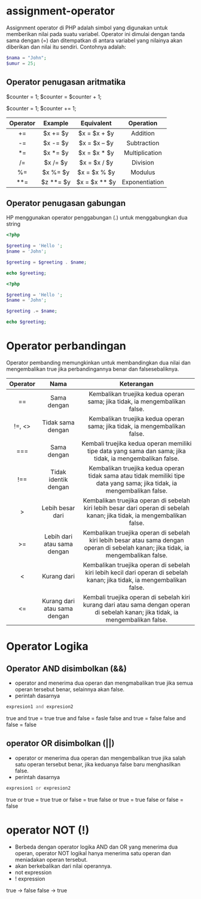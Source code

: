 # assignment-operator

Assignment operator di PHP adalah simbol yang digunakan untuk memberikan nilai pada suatu variabel. Operator ini dimulai dengan tanda sama dengan (=) dan ditempatkan di antara variabel yang nilainya akan diberikan dan nilai itu sendiri. Contohnya adalah:

```php
$nama = "John";
$umur = 25;
```
## Operator penugasan aritmatika

$counter = 1;
$counter = $counter + 1;

$counter = 1;
$counter += 1;

| Operator |  Example  |   Equivalent  |    Operation   |
|:--------:|:---------:|:-------------:|:--------------:|
| +=       | $x += $y  | $x = $x + $y  | Addition       |
| -=       | $x -= $y  | $x = $x – $y  | Subtraction    |
| *=       | $x *= $y  | $x = $x * $y  | Multiplication |
| /=       | $x /= $y  | $x = $x / $y  | Division       |
| %=       | $x %= $y  | $x = $x % $y  | Modulus        |
| **=      | $z **= $y | $x = $x ** $y | Exponentiation |

## Operator penugasan gabungan
HP menggunakan operator penggabungan (.) untuk menggabungkan dua string

```php
<?php 

$greeting = 'Hello ';
$name = 'John';

$greeting = $greeting . $name;

echo $greeting;
```

```php
<?php 

$greeting = 'Hello ';
$name = 'John';

$greeting .= $name;

echo $greeting;
```
# Operator perbandingan
Operator pembanding memungkinkan untuk membandingkan dua nilai dan mengembalikan true jika perbandingannya benar dan falsesebaliknya.

| Operator |             Nama             |                                                               Keterangan                                                               |
|:--------:|:----------------------------:|:--------------------------------------------------------------------------------------------------------------------------------------:|
| ==       | Sama dengan                  | Kembalikan  truejika kedua operan sama; jika tidak, ia mengembalikan  false.                                                           |
| !=, <>   | Tidak sama dengan            | Kembalikan truejika kedua operan sama; jika tidak, ia mengembalikan false.                                                             |
| ===      | Sama dengan                  | Kembali  truejika kedua operan memiliki tipe data yang sama dan sama; jika tidak, ia mengembalikan  false.                             |
| !==      | Tidak identik dengan         | Kembalikan  truejika kedua operan tidak sama atau tidak memiliki tipe data yang sama; jika tidak, ia mengembalikan false.              |
| >        | Lebih besar dari             | Kembalikan  truejika operan di sebelah kiri lebih besar dari operan di sebelah kanan; jika tidak, ia mengembalikan  false.             |
| >=       | Lebih dari atau sama dengan  | Kembalikan  truejika operan di sebelah kiri lebih besar atau sama dengan operan di sebelah kanan; jika tidak, ia mengembalikan  false. |
| <        | Kurang dari                  | Kembalikan  truejika operan di sebelah kiri lebih kecil dari operan di sebelah kanan; jika tidak, ia mengembalikan  false.             |
| <=       | Kurang dari atau sama dengan | Kembali  truejika operan di sebelah kiri kurang dari atau sama dengan operan di sebelah kanan; jika tidak, ia mengembalikan  false.    |

# Operator Logika
## Operator AND disimbolkan (&&)
- operator and menerima dua operan dan mengmabalikan true jika semua operan tersebut benar, selainnya akan false.
- perintah dasarnya 
```php
expresion1 and expresion2
```
true  and true  = true
true  and false = fasle
false and true  = false
false and false = false

## operator OR disimbolkan (||)
- operator or menerima dua operan dan mengembalikan true jika salah satu operan tersebut benar, jika keduanya false baru menghasilkan false.
- perintah dasarnya 
```php
expresion1 or expresion2
```
true  or true  = true
true  or false = true
false or true  = true
false or false = false

# operator NOT (!)
- Berbeda dengan operator logika AND dan OR yang menerima dua operan, operator NOT logikal hanya menerima satu operan dan meniadakan operan tersebut.
- akan berkebalikan dari nilai operannya.
- not expression
- ! expression

true  -> false
false -> true


